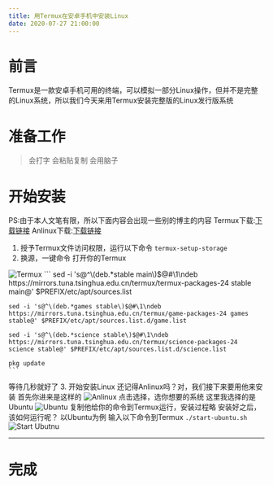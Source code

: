 ```yaml
---
title: 用Termux在安卓手机中安装Linux
date: 2020-07-27 21:00:00
---
```

# 前言
Termux是一款安卓手机可用的终端，可以模拟一部分Linux操作，但并不是完整的Linux系统，所以我们今天来用Termux安装完整版的Linux发行版系统
# 准备工作

> 会打字
会粘贴复制
会用脑子


# 开始安装

PS:由于本人文笔有限，所以下面内容会出现一些别的博主的内容
Termux下载:[下载链接](https://f-droid.org/zh_Hans/packages/com.termux/ "下载链接")
Anlinux下载:[下载链接](https://f-droid.org/zh_Hans/packages/exa.lnx.a/ "下载链接")
1. 授予Termux文件访问权限，运行以下命令
    `termux-setup-storage`
2. 换源，一键命令
打开你的Termux
<img src="https://s1.ax1x.com/2020/06/28/Ngw86P.jpg" alt="Termux" border="0">
    ```
    sed -i 's@^\(deb.*stable main\)$@#\1\ndeb https://mirrors.tuna.tsinghua.edu.cn/termux/termux-packages-24 stable main@' $PREFIX/etc/apt/sources.list
    
    sed -i 's@^\(deb.*games stable\)$@#\1\ndeb https://mirrors.tuna.tsinghua.edu.cn/termux/game-packages-24 games stable@' $PREFIX/etc/apt/sources.list.d/game.list
    
    sed -i 's@^\(deb.*science stable\)$@#\1\ndeb https://mirrors.tuna.tsinghua.edu.cn/termux/science-packages-24 science stable@' $PREFIX/etc/apt/sources.list.d/science.list
    
    pkg update
    ```
等待几秒就好了
3. 开始安装Linux
还记得Anlinux吗？对，我们接下来要用他来安装
首先你进来是这样的
<img src="https://s1.ax1x.com/2020/06/28/Ng0dHO.jpg" alt="Anlinux" border="0">
点击选择，选你想要的系统
这里我选择的是Ubuntu
<img src="https://s1.ax1x.com/2020/06/28/Ng02KP.jpg" alt="Ubuntu" border="0">
复制他给你的命令到Termux运行，安装过程略
安装好之后，该如何运行呢？
以Ubuntu为例
输入以下命令到Termux
`./start-ubuntu.sh`
<img src="https://s1.ax1x.com/2020/06/28/Ng0qK0.jpg" alt="Start Ubutnu" border="0">

------------


# 完成
